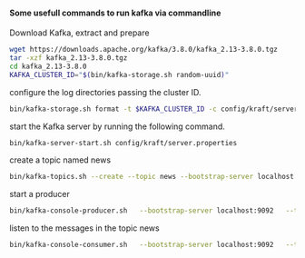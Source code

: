 #### Some usefull commands to run kafka via commandline

Download Kafka, extract and prepare
```bash
wget https://downloads.apache.org/kafka/3.8.0/kafka_2.13-3.8.0.tgz
tar -xzf kafka_2.13-3.8.0.tgz
cd kafka_2.13-3.8.0
KAFKA_CLUSTER_ID="$(bin/kafka-storage.sh random-uuid)"
```

configure the log directories passing the cluster ID.
```bash
bin/kafka-storage.sh format -t $KAFKA_CLUSTER_ID -c config/kraft/server.properties
```

start the Kafka server by running the following command.
```bash
bin/kafka-server-start.sh config/kraft/server.properties
```

create a topic named news
```bash
bin/kafka-topics.sh --create --topic news --bootstrap-server localhost
```

start a producer
```bash
bin/kafka-console-producer.sh   --bootstrap-server localhost:9092   --topic news
```

listen to the messages in the topic news
```bash
bin/kafka-console-consumer.sh   --bootstrap-server localhost:9092   --topic news   --from-beginning
```